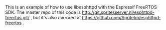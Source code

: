 This is an example of how to use libesphttpd with the Espressif FreeRTOS SDK. The master
repo of this code is http://git.spritesserver.nl/esphttpd-freertos.git/ , but it's also
mirrored at https://github.com/Spritetm/esphttpd-freertos .


